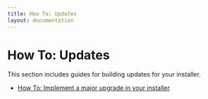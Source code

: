 ```yaml
---
title: How To: Updates
layout: documentation
---
```

<h1>How To: Updates</h1>
<p>This section includes guides for building updates for your installer.</p>
<ul>
<li><a href="major_upgrade.htm">How To: Implement a major upgrade in your installer</a></li>
</ul>
